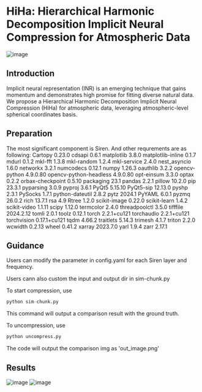 # HiHa: Hierarchical Harmonic Decomposition Implicit Neural Compression for Atmospheric Data
![image](https://github.com/xzwbsz/HiHa/assets/44642002/55bf81be-2c47-4607-902a-6f9790badcc5)

## Introduction
Implicit neural representation (INR) is an emerging technique that gains momentum and demonstrates high promise for fitting diverse natural data. We propose a Hierarchical Harmonic Decomposition Implicit Neural Compression (HiHa) for atmospheric data, leveraging atmospheric-level spherical coordinates basis. 

## Preparation
The most significant component is Siren. And other requrements are as following:
Cartopy                     0.23.0
cdsapi                      0.6.1
matplotlib                  3.8.0
matplotlib-inline           0.1.7
mdurl                       0.1.2
mkl-fft                     1.3.8
mkl-random                  1.2.4
mkl-service                 2.4.0
nest_asyncio                1.6.0
networkx                    3.2.1
numcodecs                   0.12.1
numpy                       1.26.3
oauthlib                    3.2.2
opencv-python               4.9.0.80
opencv-python-headless      4.9.0.80
opt-einsum                  3.3.0
optax                       0.2.2
orbax-checkpoint            0.5.10
packaging                   23.1
pandas                      2.2.1
pillow                      10.2.0
pip                         23.3.1
pyparsing                   3.0.9
pyproj                      3.6.1
PyQt5                       5.15.10
PyQt5-sip                   12.13.0
pyshp                       2.3.1
PySocks                     1.7.1
python-dateutil             2.8.2
pytz                        2024.1
PyYAML                      6.0.1
pyzmq                       26.0.2
rich                        13.7.1
rsa                         4.9
Rtree                       1.2.0
scikit-image                0.22.0
scikit-learn                1.4.2
scikit-video                1.1.11
scipy                       1.12.0
termcolor                   2.4.0
threadpoolctl               3.5.0
tifffile                    2024.2.12
tomli                       2.0.1
toolz                       0.12.1
torch                       2.2.1+cu121
torchaudio                  2.2.1+cu121
torchvision                 0.17.1+cu121
tqdm                        4.66.2
traitlets                   5.14.3
trimesh                     4.1.7
triton                      2.2.0
wcwidth                     0.2.13
wheel                       0.41.2
xarray                      2023.7.0
yarl                        1.9.4
zarr                        2.17.1

## Guidance
Users can modify the parameter in config.yaml for each Siren layer and frequency.

Users cann also custom the input and output dir in sim-chunk.py

To start compression, use 

```python
python sim-chunk.py
```
This command will output a comparison result with the ground truth.

To uncompression, use 
```python
python uncompress.py
```

The code will output the comparison img as 'out_image.png'

## Results
![image](https://github.com/user-attachments/assets/bb75fc25-1ad3-46d9-927b-d9147d0fe93f)
![image](https://github.com/user-attachments/assets/120a3d6f-aee4-4817-8ac9-586f499ab5ab)


